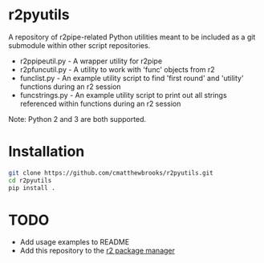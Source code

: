 # r2pyutils
A repository of r2pipe-related Python utilities meant to be included as a git submodule within other script repositories.

+ r2ppipeutil.py - A wrapper utility for r2pipe
+ r2pfuncutil.py - A utility to work with 'func' objects from r2
+ funclist.py - An example utility script to find 'first round' and 'utility' functions during an r2
session
+ funcstrings.py - An example utility script to print out all strings referenced within functions
during an r2 session

Note: Python 2 and 3 are both supported.

# Installation

```bash
git clone https://github.com/cmatthewbrooks/r2pyutils.git
cd r2pyutils
pip install .
```

# TODO
+ Add usage examples to README
+ Add this repository to the [r2 package manager](https://github.com/radare/radare2-pm)
